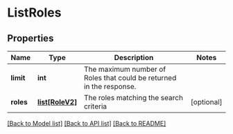 # ListRoles

## Properties
Name | Type | Description | Notes
------------ | ------------- | ------------- | -------------
**limit** | **int** | The maximum number of Roles that could be returned in the response.  | 
**roles** | [**list[RoleV2]**](RoleV2.md) | The roles matching the search criteria | [optional] 

[[Back to Model list]](../README.md#documentation-for-models) [[Back to API list]](../README.md#documentation-for-api-endpoints) [[Back to README]](../README.md)


